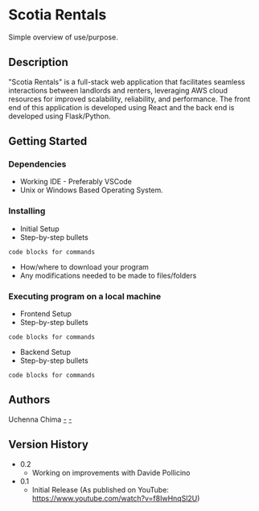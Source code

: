 # Scotia Rentals

Simple overview of use/purpose.

## Description

"Scotia Rentals" is a full-stack web application that facilitates seamless interactions between landlords and renters, leveraging AWS cloud resources for improved scalability, reliability, and performance. The front end of this application is developed using React and the back end is developed using Flask/Python. 

## Getting Started

### Dependencies

* Working IDE - Preferably VSCode
* Unix or Windows Based Operating System.

### Installing
* Initial Setup
* Step-by-step bullets
```
code blocks for commands
```
* How/where to download your program
* Any modifications needed to be made to files/folders

### Executing program on a local machine

* Frontend Setup
* Step-by-step bullets
```
code blocks for commands
```

* Backend Setup
* Step-by-step bullets
```
code blocks for commands
```

## Authors

Uchenna Chima
[-](https://www.linkedin.com/in/uchenna-chima-15123b152/)
[-](https://www.youtube.com/@uchecodez)

## Version History

* 0.2
    * Working on improvements with Davide Pollicino
* 0.1
    * Initial Release (As published on YouTube: https://www.youtube.com/watch?v=f8IwHnqSl2U)
